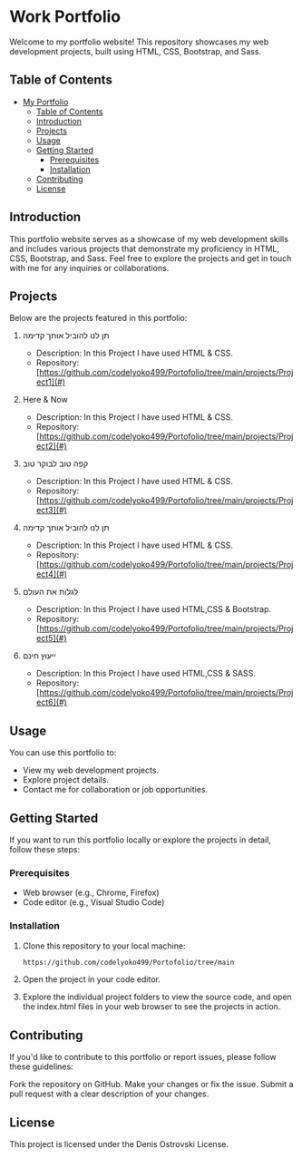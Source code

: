 # Work Portfolio

Welcome to my portfolio website! This repository showcases my web development projects, built using HTML, CSS, Bootstrap, and Sass.

## Table of Contents

- [My Portfolio](#Work-portfolio)
  - [Table of Contents](#table-of-contents)
  - [Introduction](#introduction)
  - [Projects](#projects)
  - [Usage](#usage)
  - [Getting Started](#getting-started)
    - [Prerequisites](#prerequisites)
    - [Installation](#installation)
  - [Contributing](#contributing)
  - [License](#license)

## Introduction

This portfolio website serves as a showcase of my web development skills and includes various projects that demonstrate my proficiency in HTML, CSS, Bootstrap, and Sass. Feel free to explore the projects and get in touch with me for any inquiries or collaborations.

## Projects

Below are the projects featured in this portfolio:

1. תן לנו להוביל אותך קדימה

   - Description: In this Project I have used HTML & CSS.
   - Repository: [https://github.com/codelyoko499/Portofolio/tree/main/projects/Project1](#)

2. Here & Now

   - Description: In this Project I have used HTML & CSS.
   - Repository: [https://github.com/codelyoko499/Portofolio/tree/main/projects/Project2](#)
3. קפה טוב לבוקר טוב

   - Description: In this Project I have used HTML & CSS.
   - Repository: [https://github.com/codelyoko499/Portofolio/tree/main/projects/Project3](#)
4. תן לנו להוביל אותך קדימה

   - Description: In this Project I have used HTML & CSS.
   - Repository: [https://github.com/codelyoko499/Portofolio/tree/main/projects/Project4](#)
5. לגלות את העולם

   - Description: In this Project I have used HTML,CSS & Bootstrap.
   - Repository: [https://github.com/codelyoko499/Portofolio/tree/main/projects/Project5](#)
6. ייעוץ חינם

   - Description: In this Project I have used HTML,CSS & SASS.
   - Repository: [https://github.com/codelyoko499/Portofolio/tree/main/projects/Project6](#)



## Usage

You can use this portfolio to:

- View my web development projects.
- Explore project details.
- Contact me for collaboration or job opportunities.

## Getting Started

If you want to run this portfolio locally or explore the projects in detail, follow these steps:

### Prerequisites

- Web browser (e.g., Chrome, Firefox)
- Code editor (e.g., Visual Studio Code)

### Installation

1. Clone this repository to your local machine:

   ```bash
   https://github.com/codelyoko499/Portofolio/tree/main

2. Open the project in your code editor.

3. Explore the individual project folders to view the source code, and open the index.html files in your web browser to see the projects in action.

## Contributing
If you'd like to contribute to this portfolio or report issues, please follow these guidelines:

Fork the repository on GitHub.
Make your changes or fix the issue.
Submit a pull request with a clear description of your changes.

## License
This project is licensed under the Denis Ostrovski License. 
